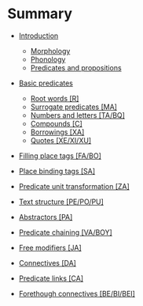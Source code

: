 # Summary

- [Introduction](introduction.md)
  - [Morphology](morphology.md)
  - [Phonology](phonology.md)
  - [Predicates and propositions](predicates_and_propositions.md)
  
- [Basic predicates](basic_predicates.md)
  - [Root words [R]](root_words.md)
  - [Surrogate predicates [MA]](surrogate_predicates.md)
  - [Numbers and letters [TA/BQ]](numbers_and_letters.md)
  - [Compounds [C]](compounds.md)
  - [Borrowings [XA]](borrowings.md)
  - [Quotes [XE/XI/XU]](quotes.md)

- [Filling place tags [FA/BO]](filling_place_tags.md)
- [Place binding tags [SA]](place_binding_tags.md)
- [Predicate unit transformation [ZA]](predicate_unit_transformation.md)
- [Text structure [PE/PO/PU]](text_structure.md)
- [Abstractors [PA]](abstractors.md)
- [Predicate chaining [VA/BOY]](predicate_chaining.md)
- [Free modifiers [JA]](free_modifiers.md)
- [Connectives [DA]]()
- [Predicate links [CA]](predicate_links.md)
- [Forethough connectives [BE/BI/BEI]]()